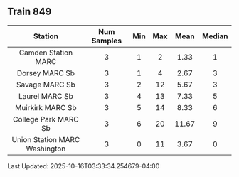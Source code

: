 ## Train 849

| Station | Num Samples | Min | Max | Mean | Median |
| :-----: | :---------: | :-: | :-: | :--: | :----: |
| Camden Station MARC | 3 | 1 | 2 | 1.33 | 1 |
| Dorsey MARC Sb | 3 | 1 | 4 | 2.67 | 3 |
| Savage MARC Sb | 3 | 2 | 12 | 5.67 | 3 |
| Laurel MARC Sb | 3 | 4 | 13 | 7.33 | 5 |
| Muirkirk MARC Sb | 3 | 5 | 14 | 8.33 | 6 |
| College Park MARC Sb | 3 | 6 | 20 | 11.67 | 9 |
| Union Station MARC Washington | 3 | 0 | 11 | 3.67 | 0 |


Last Updated: 2025-10-16T03:33:34.254679-04:00